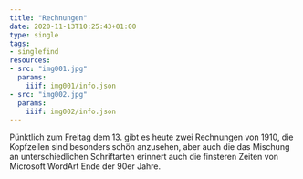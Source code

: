 ```yaml
---
title: "Rechnungen"
date: 2020-11-13T10:25:43+01:00
type: single
tags:
- singlefind
resources:
- src: "img001.jpg"
  params:
    iiif: img001/info.json
- src: "img002.jpg"
  params:
    iiif: img002/info.json
---
```

Pünktlich zum Freitag dem 13. gibt es heute zwei Rechnungen von 1910, die Kopfzeilen sind besonders schön anzusehen, aber auch die das Mischung an unterschiedlichen Schriftarten erinnert auch die finsteren Zeiten von Microsoft WordArt Ende der 90er Jahre.
